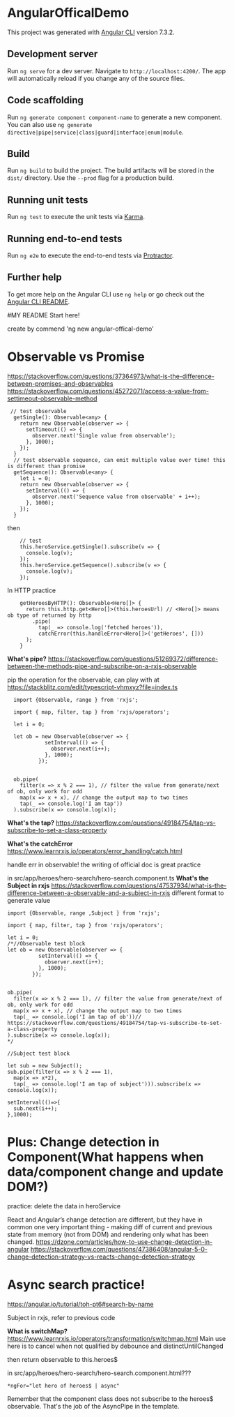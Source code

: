 # AngularOfficalDemo

This project was generated with [Angular CLI](https://github.com/angular/angular-cli) version 7.3.2.

## Development server

Run `ng serve` for a dev server. Navigate to `http://localhost:4200/`. The app will automatically reload if you change any of the source files.

## Code scaffolding

Run `ng generate component component-name` to generate a new component. You can also use `ng generate directive|pipe|service|class|guard|interface|enum|module`.

## Build

Run `ng build` to build the project. The build artifacts will be stored in the `dist/` directory. Use the `--prod` flag for a production build.

## Running unit tests

Run `ng test` to execute the unit tests via [Karma](https://karma-runner.github.io).

## Running end-to-end tests

Run `ng e2e` to execute the end-to-end tests via [Protractor](http://www.protractortest.org/).

## Further help

To get more help on the Angular CLI use `ng help` or go check out the [Angular CLI README](https://github.com/angular/angular-cli/blob/master/README.md).


#MY README Start here!

create by commend 'ng new angular-offical-demo'

# Observable vs Promise
https://stackoverflow.com/questions/37364973/what-is-the-difference-between-promises-and-observables
https://stackoverflow.com/questions/45272071/access-a-value-from-settimeout-observable-method

    
     // test observable
      getSingle(): Observable<any> {
        return new Observable(observer => {
          setTimeout(() => {
            observer.next('Single value from observable');
          }, 1000);
        });
      }
      // test observable sequence, can emit multiple value over time! this is different than promise
      getSequence(): Observable<any> {
        let i = 0;
        return new Observable(observer => {
          setInterval(() => {
            observer.next('Sequence value from observable' + i++);
          }, 1000);
        });
      }

then 
    
        // test
        this.heroService.getSingle().subscribe(v => {
          console.log(v);
        });
        this.heroService.getSequence().subscribe(v => {
          console.log(v);
        });
      
  
 In HTTP practice
 
        getHeroesByHTTP(): Observable<Hero[]> {
          return this.http.get<Hero[]>(this.heroesUrl) // <Hero[]> means ob type of returned by http
            .pipe(
              tap(_ => console.log('fetched heroes')),
              catchError(this.handleError<Hero[]>('getHeroes', []))
          );
        } 

**What's pipe?**
https://stackoverflow.com/questions/51269372/difference-between-the-methods-pipe-and-subscribe-on-a-rxjs-observable

pip the operation for the observable, can play with at https://stackblitz.com/edit/typescript-vhmxyz?file=index.ts 

      import {Observable, range } from 'rxjs';
      
      import { map, filter, tap } from 'rxjs/operators';
      
      let i = 0;
      
      let ob = new Observable(observer => {
                setInterval(() => {
                  observer.next(i++);
                }, 1000);
              });
      
      
      ob.pipe(
        filter(x => x % 2 === 1), // filter the value from generate/next of ob, only work for odd
        map(x => x + x), // change the output map to two times
        tap(_ => console.log('I am tap'))
      ).subscribe(x => console.log(x));

**What's the tap?**
https://stackoverflow.com/questions/49184754/tap-vs-subscribe-to-set-a-class-property

**What's the catchError**
https://www.learnrxjs.io/operators/error_handling/catch.html

handle err in observable! the writing of official doc is great practice

in src/app/heroes/hero-search/hero-search.component.ts
**What's the Subject in rxjs**
https://stackoverflow.com/questions/47537934/what-is-the-difference-between-a-observable-and-a-subject-in-rxjs
different format to generate value
    
    import {Observable, range ,Subject } from 'rxjs';
    
    import { map, filter, tap } from 'rxjs/operators';
    
    let i = 0;
    /*//Observable test block
    let ob = new Observable(observer => {
              setInterval(() => {
                observer.next(i++);
              }, 1000);
            });
    
    
    ob.pipe(
      filter(x => x % 2 === 1), // filter the value from generate/next of ob, only work for odd
      map(x => x + x), // change the output map to two times
      tap(_ => console.log('I am tap of ob'))// https://stackoverflow.com/questions/49184754/tap-vs-subscribe-to-set-a-class-property
    ).subscribe(x => console.log(x));
    */
    
    //Subject test block
    
    let sub = new Subject();
    sub.pipe(filter(x => x % 2 === 1),
      map(x => x*2), 
      tap(_ => console.log('I am tap of subject'))).subscribe(x => console.log(x));
    
    setInterval(()=>{
      sub.next(i++);
    },1000);


# Plus: Change detection in Component(What happens when data/component change and update DOM?)
practice: delete the data in heroService

React and Angular’s change detection are different, but they have in common one very important thing - making diff of current and previous state from memory (not from DOM) and rendering only what has been changed.
https://dzone.com/articles/how-to-use-change-detection-in-angular
https://stackoverflow.com/questions/47386408/angular-5-0-change-detection-strategy-vs-reacts-change-detection-strategy

# Async search practice!
https://angular.io/tutorial/toh-pt6#search-by-name

Subject in rxjs, refer to previous code

**What is switchMap?**
https://www.learnrxjs.io/operators/transformation/switchmap.html
Main use here is to cancel when not qualified by debounce and distinctUntilChanged

then return observable to this.heroes$


in src/app/heroes/hero-search/hero-search.component.html???

    
    *ngFor="let hero of heroes$ | async"

Remember that the component class does not subscribe to the heroes$ observable. That's the job of the AsyncPipe in the template.
